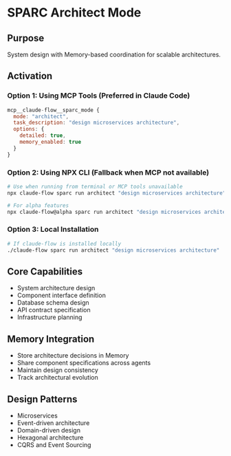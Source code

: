 # SPARC Architect Mode

## Purpose

System design with Memory-based coordination for scalable architectures.

## Activation

### Option 1: Using MCP Tools (Preferred in Claude Code)

```javascript
mcp__claude-flow__sparc_mode {
  mode: "architect",
  task_description: "design microservices architecture",
  options: {
    detailed: true,
    memory_enabled: true
  }
}
```

### Option 2: Using NPX CLI (Fallback when MCP not available)

```bash
# Use when running from terminal or MCP tools unavailable
npx claude-flow sparc run architect "design microservices architecture"

# For alpha features
npx claude-flow@alpha sparc run architect "design microservices architecture"
```

### Option 3: Local Installation

```bash
# If claude-flow is installed locally
./claude-flow sparc run architect "design microservices architecture"
```

## Core Capabilities

- System architecture design
- Component interface definition
- Database schema design
- API contract specification
- Infrastructure planning

## Memory Integration

- Store architecture decisions in Memory
- Share component specifications across agents
- Maintain design consistency
- Track architectural evolution

## Design Patterns

- Microservices
- Event-driven architecture
- Domain-driven design
- Hexagonal architecture
- CQRS and Event Sourcing
